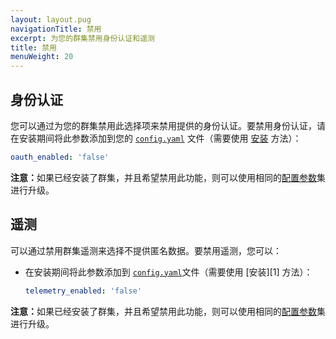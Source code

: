 ```yaml
---
layout: layout.pug
navigationTitle: 禁用
excerpt: 为您的群集禁用身份认证和遥测
title: 禁用
menuWeight: 20
---
```


## 身份认证

您可以通过为您的群集禁用此选择项来禁用提供的身份认证。要禁用身份认证，请在安装期间将此参数添加到您的 [`config.yaml`](/1.12/installing/production/advanced-configuration/configuration-reference/) 文件（需要使用 [安装](/1.12/installing/production/deploying-dcos/installation/) 方法）：

```yaml
oauth_enabled: 'false'
```

<p class="message--note"><strong>注意：</strong>如果已经安装了群集，并且希望禁用此功能，则可以使用相同的<a href="/1.12/installing/production/advanced-configuration/configuration-reference/">配置参数</a>集进行升级。</p>



## 遥测

可以通过禁用群集遥测来选择不提供匿名数据。要禁用遥测，您可以：

- 在安装期间将此参数添加到 [`config.yaml`](/1.12/installing/production/advanced-configuration/configuration-reference/)文件（需要使用 [安装][1] 方法）：

    ```yaml
    telemetry_enabled: 'false'
    ```



<p class="message--note"><strong>注意：</strong>如果已经安装了群集，并且希望禁用此功能，则可以使用相同的<a href="/1.12/installing/production/advanced-configuration/configuration-reference/">配置参数</a>集进行升级。</p>
